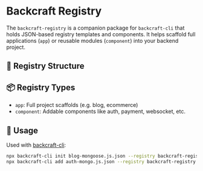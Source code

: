 # Backcraft Registry

The `backcraft-registry` is a companion package for `backcraft-cli` that holds JSON-based registry templates and components. It helps scaffold full applications (`app`) or reusable modules (`component`) into your backend project.

## 📁 Registry Structure


## 📦 Registry Types

- `app`: Full project scaffolds (e.g. blog, ecommerce)
- `component`: Addable components like auth, payment, websocket, etc.

## 📖 Usage

Used with [backcraft-cli](https://github.com/yourusername/backcraft-cli):

```bash
npx backcraft-cli init blog-mongoose.js.json --registry backcraft-registry
npx backcraft-cli add auth-mongo.js.json --registry backcraft-registry
